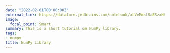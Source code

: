```yaml
---
date: "2022-02-01T00:00:00Z"
external_link: https://datalore.jetbrains.com/notebook/xLVeMmslSaESzxH8AIwH4n/VrCV2CtqXJoQrflrRRexa4/
image:
  focal_point: Smart
summary: This is a short tutorial on NumPy library.
tags:
- numpy
title: NumPy Library
---
```

